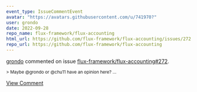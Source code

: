 ```yaml
---
event_type: IssueCommentEvent
avatar: "https://avatars.githubusercontent.com/u/741970?"
user: grondo
date: 2022-09-28
repo_name: flux-framework/flux-accounting
html_url: https://github.com/flux-framework/flux-accounting/issues/272
repo_url: https://github.com/flux-framework/flux-accounting
---
```


<a href='https://github.com/grondo' target='_blank'>grondo</a> commented on issue <a href='https://github.com/flux-framework/flux-accounting/issues/272' target='_blank'>flux-framework/flux-accounting#272</a>.

<small>> Maybe @grondo or @chu11 have an opinion here?...</small>

<a href='https://github.com/flux-framework/flux-accounting/issues/272' target='_blank'>View Comment</a>